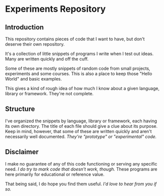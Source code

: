 # Experiments Repository

## Introduction

This repository contains pieces of code that I want to have, but don't deserve their own repository.

It's a collection of little snippets of programs I write when I test out ideas. Many are written quickly and off the cuff.

Some of these are mostly snippets of random code from small projects, experiments and some courses. This is also a place to keep those "Hello World" and basic examples.

This gives a kind of rough idea of how much I know about a given language, library or framework. They're not complete.

## Structure

I've organized the snippets by language, library or framework, each having its own directory. The title of each file should give a clue about its purpose. Keep in mind, however, that some of these are written quickly and aren't necessarily well documented. _They're "prototype" or "experimental" code._

## Disclaimer

I make no guarantee of any of this code functioning or serving any specific need. _I do try to mark code that doesn't work, though._ These programs are here primarily for educational or reference value.

That being said, I do hope you find them useful. _I'd love to hear from you if so._